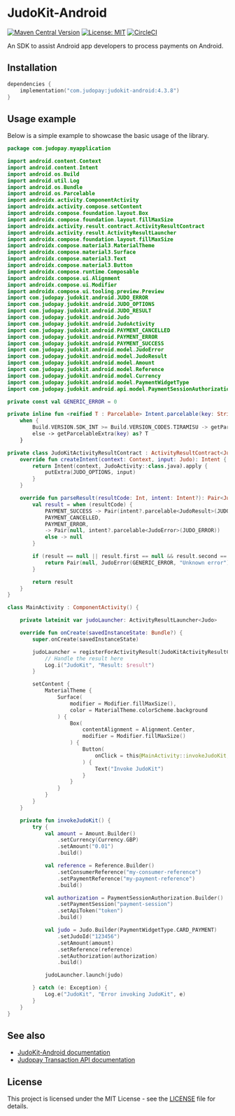 # JudoKit-Android

[![Maven Central Version](https://img.shields.io/maven-central/v/com.judopay/judokit-android)](https://mvnrepository.com/artifact/com.judopay/judokit-android)
[![License: MIT](https://img.shields.io/badge/License-MIT-blue.svg)](https://opensource.org/licenses/MIT)
[![CircleCI](https://dl.circleci.com/status-badge/img/gh/Judopay/JudoKit-Android/tree/master.svg?style=svg)](https://dl.circleci.com/status-badge/redirect/gh/Judopay/JudoKit-Android/tree/master)

An SDK to assist Android app developers to process payments on Android.

## Installation

```kotlin
dependencies {
    implementation("com.judopay:judokit-android:4.3.8")
}
```

## Usage example
Below is a simple example to showcase the basic usage of the library.
```kotlin
package com.judopay.myapplication

import android.content.Context
import android.content.Intent
import android.os.Build
import android.util.Log
import android.os.Bundle
import android.os.Parcelable
import androidx.activity.ComponentActivity
import androidx.activity.compose.setContent
import androidx.compose.foundation.layout.Box
import androidx.compose.foundation.layout.fillMaxSize
import androidx.activity.result.contract.ActivityResultContract
import androidx.activity.result.ActivityResultLauncher
import androidx.compose.foundation.layout.fillMaxSize
import androidx.compose.material3.MaterialTheme
import androidx.compose.material3.Surface
import androidx.compose.material3.Text
import androidx.compose.material3.Button
import androidx.compose.runtime.Composable
import androidx.compose.ui.Alignment
import androidx.compose.ui.Modifier
import androidx.compose.ui.tooling.preview.Preview
import com.judopay.judokit.android.JUDO_ERROR
import com.judopay.judokit.android.JUDO_OPTIONS
import com.judopay.judokit.android.JUDO_RESULT
import com.judopay.judokit.android.Judo
import com.judopay.judokit.android.JudoActivity
import com.judopay.judokit.android.PAYMENT_CANCELLED
import com.judopay.judokit.android.PAYMENT_ERROR
import com.judopay.judokit.android.PAYMENT_SUCCESS
import com.judopay.judokit.android.model.JudoError
import com.judopay.judokit.android.model.JudoResult
import com.judopay.judokit.android.model.Amount
import com.judopay.judokit.android.model.Reference
import com.judopay.judokit.android.model.Currency
import com.judopay.judokit.android.model.PaymentWidgetType
import com.judopay.judokit.android.api.model.PaymentSessionAuthorization

private const val GENERIC_ERROR = 0

private inline fun <reified T : Parcelable> Intent.parcelable(key: String): T? =
    when {
        Build.VERSION.SDK_INT >= Build.VERSION_CODES.TIRAMISU -> getParcelableExtra(key, T::class.java)
        else -> getParcelableExtra(key) as? T
    }

private class JudoKitActivityResultContract : ActivityResultContract<Judo, Pair<JudoResult?, JudoError?>>() {
    override fun createIntent(context: Context, input: Judo): Intent {
        return Intent(context, JudoActivity::class.java).apply {
            putExtra(JUDO_OPTIONS, input)
        }
    }

    override fun parseResult(resultCode: Int, intent: Intent?): Pair<JudoResult?, JudoError?> {
        val result = when (resultCode) {
            PAYMENT_SUCCESS -> Pair(intent?.parcelable<JudoResult>(JUDO_RESULT), null)
            PAYMENT_CANCELLED,
            PAYMENT_ERROR,
            -> Pair(null, intent?.parcelable<JudoError>(JUDO_ERROR))
            else -> null
        }

        if (result == null || result.first == null && result.second == null) {
            return Pair(null, JudoError(GENERIC_ERROR, "Unknown error"))
        }

        return result
    }
}

class MainActivity : ComponentActivity() {

    private lateinit var judoLauncher: ActivityResultLauncher<Judo>

    override fun onCreate(savedInstanceState: Bundle?) {
        super.onCreate(savedInstanceState)

        judoLauncher = registerForActivityResult(JudoKitActivityResultContract()) { result ->
            // Handle the result here
            Log.i("JudoKit", "Result: $result")
        }

        setContent {
            MaterialTheme {
                Surface(
                    modifier = Modifier.fillMaxSize(),
                    color = MaterialTheme.colorScheme.background
                ) {
                    Box(
                        contentAlignment = Alignment.Center,
                        modifier = Modifier.fillMaxSize()
                    ) {
                        Button(
                            onClick = this@MainActivity::invokeJudoKit,
                        ) {
                            Text("Invoke JudoKit")
                        }
                    }
                }
            }
        }
    }

    private fun invokeJudoKit() {
        try {
            val amount = Amount.Builder()
                .setCurrency(Currency.GBP)
                .setAmount("0.01")
                .build()

            val reference = Reference.Builder()
                .setConsumerReference("my-consumer-reference")
                .setPaymentReference("my-payment-reference")
                .build()

            val authorization = PaymentSessionAuthorization.Builder()
                .setPaymentSession("payment-session")
                .setApiToken("token")
                .build()

            val judo = Judo.Builder(PaymentWidgetType.CARD_PAYMENT)
                .setJudoId("123456")
                .setAmount(amount)
                .setReference(reference)
                .setAuthorization(authorization)
                .build()

            judoLauncher.launch(judo)

        } catch (e: Exception) {
            Log.e("JudoKit", "Error invoking JudoKit", e)
        }
    }
}

```

## See also

- [JudoKit-Android documentation](https://docs.judopay.com/Content/Mobile/Android.htm)
- [Judopay Transaction API documentation](https://docs.judopay.com/api-reference/index.html)

## License

This project is licensed under the MIT License - see the [LICENSE](https://github.com/Judopay/JudoKit-Android/blob/master/LICENSE) file for details.
